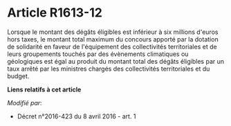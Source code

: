 # Article R1613-12

Lorsque le montant des dégâts éligibles est inférieur à six millions d'euros hors taxes, le montant total maximum du concours
apporté par la dotation de solidarité en faveur de l'équipement des collectivités territoriales et de leurs groupements
touchés par des évènements climatiques ou géologiques est égal au produit du montant total des dégâts éligibles par un taux
arrêté par les ministres chargés des collectivités territoriales et du budget.

**Liens relatifs à cet article**

_Modifié par_:

  - Décret n°2016-423 du 8 avril 2016 - art. 1
